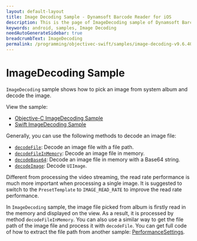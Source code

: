 ```yaml
---
layout: default-layout
title: Image Decoding Sample - Dynamsoft Barcode Reader for iOS
description: This is the page of ImageDecoding sample of Dynamsoft Barcode Reader for iOS SDK.
keywords: android, samples, Image Decoding
needAutoGenerateSidebar: true
breadcrumbText: ImageDecoding
permalink: /programming/objectivec-swift/samples/image-decoding-v9.6.40.html
---
```


# ImageDecoding Sample

`ImageDecoding` sample shows how to pick an image from system album and decode the image.

View the sample:

- <a href="https://github.com/Dynamsoft/barcode-reader-mobile-samples/tree/v9.6.20/ios/Objective-C/ImageDecoding/" target="_blank">Objective-C ImageDecoding Sample</a>
- <a href="https://github.com/Dynamsoft/barcode-reader-mobile-samples/tree/v9.6.20/ios/Swift/ImageDecoding/" target="_blank">Swift ImageDecoding Sample</a>

Generally, you can use the following methods to decode an image file:

- [`decodeFile`](../api-reference/primary-decode.md#decodefile): Decode an image file with a file path.
- [`decodeFileInMemory`](../api-reference/primary-decode.md#decodefileinmemory): Decode an image file in memory.
- [`decodeBase64`](../api-reference/primary-decode.md#decodebase64): Decode an image file in memory with a Base64 string.
- [`decodeImage`](../api-reference/primary-decode.md#decodeimage): Decode `UIImage`.

Different from processing the video streaming, the read rate performance is much more important when processing a single image. It is suggested to switch to the `PresetTemplate` to `IMAGE_READ_RATE` to improve the read rate performance.

In `ImageDecoding` sample, the image file picked from album is firstly read in the memory and displayed on the view. As a result, it is processed by method `decodeFileInMemory`. You can also use a similar way to get the file path of the image file and process it with `decodeFile`. You can get full code of how to extract the file path from another sample: <a href="https://github.com/Dynamsoft/barcode-reader-mobile-samples/tree/main/android/Java/PerformanceSettings" target="_blank">PerformanceSettings</a>.
